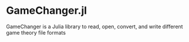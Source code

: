 # GameChanger.jl
GameChanger is a Julia library to read, open, convert, and write different game theory file formats
